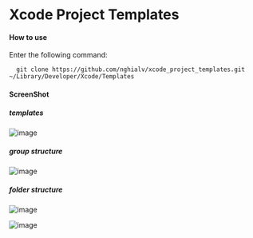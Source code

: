 Xcode Project Templates
=====

#### How to use
Enter the following command:
```
  git clone https://github.com/nghialv/xcode_project_templates.git ~/Library/Developer/Xcode/Templates
```

#### ScreenShot

##### templates
![image](https://raw.github.com/nghialv/xcode_project_templates/master/readmeData/templates.png)

##### group structure
![image](https://raw.github.com/nghialv/xcode_project_templates/master/readmeData/xcode_group_structure.png)

##### folder structure
![image](https://raw.github.com/nghialv/xcode_project_templates/master/readmeData/classes_folder_structure.png)

![image](https://raw.github.com/nghialv/xcode_project_templates/master/readmeData/resources_folder_structure.png)
